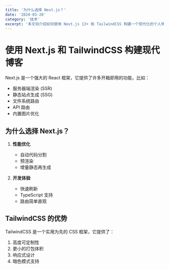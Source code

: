 ```yaml
---
title: '为什么选择 Next.js？'
date: '2024-03-20'
category: '技术'
excerpt: '本文将介绍如何使用 Next.js 13+ 和 TailwindCSS 构建一个现代化的个人博客系统...'
---
```


# 使用 Next.js 和 TailwindCSS 构建现代博客

Next.js 是一个强大的 React 框架，它提供了许多开箱即用的功能，比如：

- 服务器端渲染 (SSR)
- 静态站点生成 (SSG)
- 文件系统路由
- API 路由
- 内置图片优化

## 为什么选择 Next.js？

1. **性能优化**
   - 自动代码分割
   - 预渲染
   - 增量静态再生成

2. **开发体验**
   - 快速刷新
   - TypeScript 支持
   - 路由简单直观

## TailwindCSS 的优势

TailwindCSS 是一个实用为先的 CSS 框架，它提供了：

1. 高度可定制性
2. 更小的打包体积
3. 响应式设计
4. 暗色模式支持 